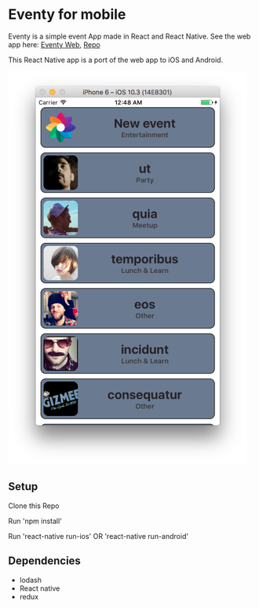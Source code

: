 # Eventy for mobile

Eventy is a simple event App made in React and React Native. See the web app here: [Eventy Web](https://eventre.github.io/), [Repo](https://github.com/ffiargus/eventy)

This React Native app is a port of the web app to iOS and Android.

![Screenshot](./docs/images/sample.png)

## Setup

Clone this Repo

Run 'npm install'

Run 'react-native run-ios' OR 'react-native run-android'

## Dependencies

* lodash
* React native
* redux